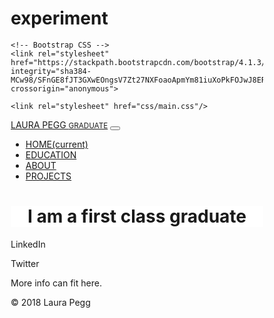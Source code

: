 # experiment
<!doctype html>
<html lang="en">
  <head>
    <!-- Required meta tags -->
    <meta charset="utf-8">
    <meta name="viewport" content="width=device-width, initial-scale=1, shrink-to-fit=no">
    <style> * {
    box-sizing: border-box;
  }
  </style>

    <!-- Bootstrap CSS -->
    <link rel="stylesheet" href="https://stackpath.bootstrapcdn.com/bootstrap/4.1.3/css/bootstrap.min.css" integrity="sha384-MCw98/SFnGE8fJT3GXwEOngsV7Zt27NXFoaoApmYm81iuXoPkFOJwJ8ERdknLPMO" crossorigin="anonymous">

    <link rel="stylesheet" href="css/main.css"/>
<title>LAURA PEGG GRADUATE</title>
  </head>
  <body>
    <!-- Optional JavaScript -->
    <!-- jQuery first, then Popper.js, then Bootstrap JS -->
    <script src="https://code.jquery.com/jquery-3.3.1.slim.min.js" integrity="sha384-q8i/X+965DzO0rT7abK41JStQIAqVgRVzpbzo5smXKp4YfRvH+8abtTE1Pi6jizo" crossorigin="anonymous"></script>
    <script src="https://cdnjs.cloudflare.com/ajax/libs/popper.js/1.14.3/umd/popper.min.js" integrity="sha384-ZMP7rVo3mIykV+2+9J3UJ46jBk0WLaUAdn689aCwoqbBJiSnjAK/l8WvCWPIPm49" crossorigin="anonymous"></script>
    <script src="https://stackpath.bootstrapcdn.com/bootstrap/4.1.3/js/bootstrap.min.js" integrity="sha384-ChfqqxuZUCnJSK3+MXmPNIyE6ZbWh2IMqE241rYiqJxyMiZ6OW/JmZQ5stwEULTy" crossorigin="anonymous"></script>

  <nav class="navbar navbar-expand-lg navbar-light bg-light">
  <a class="navbar-brand" href="default.html">LAURA PEGG <small class="text-muted">GRADUATE</small></a>
  <button class="navbar-toggler" type="button" data-toggle="collapse" data-target="#navbarText" aria-controls="navbarText" aria-expanded="false" aria-label="Toggle navigation">
    <span class="navbar-toggler-icon"></span>
  </button>
  <div class="collapse navbar-collapse" id="navbarText">
    <ul class="navbar-nav mr-auto justify-content-center">
      <li class="nav-item active">
        <a class="nav-link active" href="default.html">HOME<span class="sr-only">(current)</span></a>
      </li>
      <li class="nav-item">
        <a class="nav-link" href="education.html">EDUCATION</a>
      </li>
      <li class="nav-item">
        <a class="nav-link" href="about.html">ABOUT</a>
      </li>
      <li class="nav-item">
        <a class="nav-link" href="projects.html">PROJECTS</a>
      </li>
    </ul>
    <span class="navbar-text">
 <!--- can comment here too with inline nav bar text--></span>
  </div>
</nav>
<main>
<div class="jumbotron" style="background-color: white;">
     <h1 style="text-align:center;" class="intropage">I am a first class graduate</h1>
</div>
</main>
<div class="flex-container">
  <div><p href="http://www.linkedin.co.uk">LinkedIn</p></div>

  <div><p href="http://www.Twitter.com">Twitter</p></div>

  <div><p>More info can fit here.<p></div>
</div>
 <footer class="flex-container">&copy; 2018 Laura Pegg</footer>
</body>
</html>
